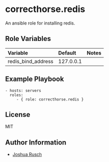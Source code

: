 correcthorse.redis
=========

An ansible role for installing redis.

Role Variables
--------------

| Variable                              | Default                       | Notes                                         |
| :---                                  | :---                          | :---                                          |
| redis_bind_address			| 127.0.0.1			| 	  	       		    		|

Example Playbook
----------------

    - hosts: servers
      roles:
         - { role: correcthorse.redis }

License
-------

MIT

Author Information
------------------

* [Joshua Rusch](https://correct.horse/)
